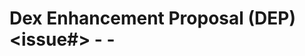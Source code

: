 # Dex Enhancement Proposal (DEP) <issue#> - <YYYY-MM-DD> - <title>

## Table of Contents

- [Summary](#summary)
- [Motivation](#motivation)
    - [Goals/Pain](#goals)
    - [Non-Goals](#non-goals)
- [Proposal](#proposal)
    - [User Experience](#user-experience)
    - [Implementation Details/Notes/Constraints](#implementation-detailsnotesconstraints)
    - [Risks and Mitigations](#risks-and-mitigations)
    - [Alternatives](#alternatives)
- [Future Improvements](#future-improvements)

## Summary

- Provide a one-paragraph description of the expected change here.

## Context

- Link to any previous issues, RFCs, discussions, or briefs.
- Link to any ongoing or future work relevant to this change.

## Motivation

### Goals/Pain

- List work that is assumed to be done in the scope of this enhancement.
- Mention problems solve by this enhancement.

### Non-goals

- List work that is entirely out of the scope of this enhancement. Use this to define DEP borders to keep work focused.
- All planned future enhancements should be listed in one of the following blocks - Future Improvements.

## Proposal

### User Experience

- Explain your change as if you were describing it to end-users.
- Explain the way users are supposed to use Dex with the proposed enhancement.

### Implementation Details/Notes/Constraints

- Explain your change as if you were at a development team meeting (give more technical and implementation details).
- When possible, demonstrate with pseudo-code, not text.
- Be specific. Be opinionated. Avoid ambiguity.

### Risks and Mitigations

- Mention all expected risks and migrations in detail here.
- Do not forget to mention if the proposed enhancement is a breaking change.

### Alternatives

- What other approaches have been considered, and why did you not choose them?
- What happens if this enhancement will never be accepted and implemented?

## Future Improvements

- List any future improvements.

